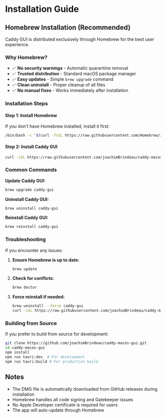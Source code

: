 # Installation Guide

## Homebrew Installation (Recommended)

Caddy GUI is distributed exclusively through Homebrew for the best user experience.

### Why Homebrew?

- ✅ **No security warnings** - Automatic quarantine removal
- ✅ **Trusted distribution** - Standard macOS package manager
- ✅ **Easy updates** - Simple `brew upgrade` command
- ✅ **Clean uninstall** - Proper cleanup of all files
- ✅ **No manual fixes** - Works immediately after installation

### Installation Steps

#### Step 1: Install Homebrew

If you don't have Homebrew installed, install it first:

```bash
/bin/bash -c "$(curl -fsSL https://raw.githubusercontent.com/Homebrew/install/HEAD/install.sh)"
```

#### Step 2: Install Caddy GUI

```bash
curl -sSL https://raw.githubusercontent.com/joachimBrindeau/caddy-macos-gui/main/install.sh | bash
```

### Common Commands

**Update Caddy GUI:**
```bash
brew upgrade caddy-gui
```

**Uninstall Caddy GUI:**
```bash
brew uninstall caddy-gui
```

**Reinstall Caddy GUI:**
```bash
brew reinstall caddy-gui
```

### Troubleshooting

If you encounter any issues:

1. **Ensure Homebrew is up to date:**
   ```bash
   brew update
   ```

2. **Check for conflicts:**
   ```bash
   brew doctor
   ```

3. **Force reinstall if needed:**
   ```bash
   brew uninstall --force caddy-gui
   curl -sSL https://raw.githubusercontent.com/joachimBrindeau/caddy-macos-gui/main/caddy-gui.rb | brew install --cask /dev/stdin
   ```

### Building from Source

If you prefer to build from source for development:

```bash
git clone https://github.com/joachimBrindeau/caddy-macos-gui.git
cd caddy-macos-gui
npm install
npm run tauri:dev  # For development
npm run tauri:build # For production build
```

## Notes

- The DMG file is automatically downloaded from GitHub releases during installation
- Homebrew handles all code signing and Gatekeeper issues
- No Apple Developer certificate is required for users
- The app will auto-update through Homebrew